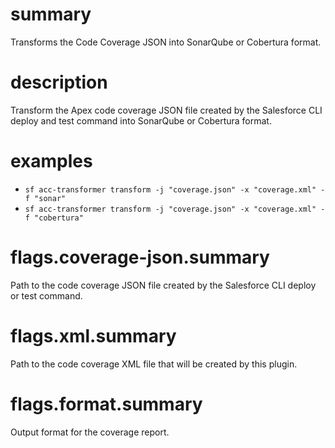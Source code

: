 # summary

Transforms the Code Coverage JSON into SonarQube or Cobertura format.

# description

Transform the Apex code coverage JSON file created by the Salesforce CLI deploy and test command into SonarQube or Cobertura format.

# examples

- `sf acc-transformer transform -j "coverage.json" -x "coverage.xml" -f "sonar"`
- `sf acc-transformer transform -j "coverage.json" -x "coverage.xml" -f "cobertura"`

# flags.coverage-json.summary

Path to the code coverage JSON file created by the Salesforce CLI deploy or test command.

# flags.xml.summary

Path to the code coverage XML file that will be created by this plugin.

# flags.format.summary

Output format for the coverage report.
